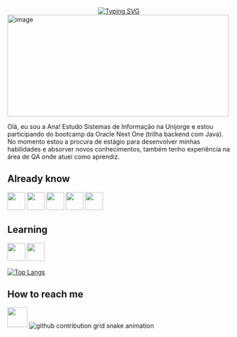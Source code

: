 <div align="center">
  <a href="https://git.io/typing-svg">
    <img src="https://readme-typing-svg.demolab.com?font=Fira+Code&weight=60&size=22&pause=1000&color=ff69b4&center=true&vCenter=true&random=false&width=524&lines=%E2%8A%B9+Welcome+to+my+profile!+%E2%8A%B9" alt="Typing SVG">
  </a>
</div>

<img width="500" height="230" alt="image" align="center" src="https://github.com/user-attachments/assets/a2669876-31e5-4ee9-af5a-7a3c3b1aba83" />

Olá, eu sou a Ana! Estudo Sistemas de Informação na Unijorge e estou participando do bootcamp da Oracle Next One (trilha backend com Java).
No momento estou a procura de estágio para desenvolver minhas habilidades e absorver novos conhecimentos, também tenho experiência na área de QA onde atuei como aprendiz.


## Already know
<img src="https://cdn.jsdelivr.net/gh/devicons/devicon@latest/icons/git/git-original.svg" width="40" height="40" /> <img src="https://cdn.jsdelivr.net/gh/devicons/devicon@latest/icons/vscode/vscode-original.svg" width="40" height="40"/> <img src="https://cdn.jsdelivr.net/gh/devicons/devicon@latest/icons/html5/html5-original.svg" width="40" height="40"/> <img src="https://cdn.jsdelivr.net/gh/devicons/devicon@latest/icons/css3/css3-original.svg" width="40" height="40"/> <img src="https://cdn.jsdelivr.net/gh/devicons/devicon@latest/icons/jira/jira-original-wordmark.svg" width="40" height="40"/>

## Learning
<img loading="lazy" src="https://cdn.jsdelivr.net/gh/devicons/devicon/icons/java/java-original.svg" width="40" height="40"/> <img src="https://cdn.jsdelivr.net/gh/devicons/devicon@latest/icons/postgresql/postgresql-original-wordmark.svg"  width="40" height="40"/>

[![Top Langs](https://github-readme-stats.vercel.app/api/top-langs/?username=beeinblue&layout=compact&theme=radical)](https://github.com/beeinblue)

## How to reach me
<img src="https://cdn.jsdelivr.net/gh/devicons/devicon@latest/icons/linkedin/linkedin-original.svg" width="45" height="45"/>

<picture align="center">
  <source media="(prefers-color-scheme: dark)" srcset="https://raw.githubusercontent.com/beeinblue/beeinblue/output/github-contribution-grid-snake-dark.svg">
  <source media="(prefers-color-scheme: light)" srcset="https://raw.githubusercontent.com/beeinblue/beeinblue/output/github-contribution-grid-snake-dark.svg">
  <img align="center" alt="github contribution grid snake animation" src="https://raw.githubusercontent.com/beeinblue/beeinble/output/github-contribution-grid-snake.svg">
</picture>

